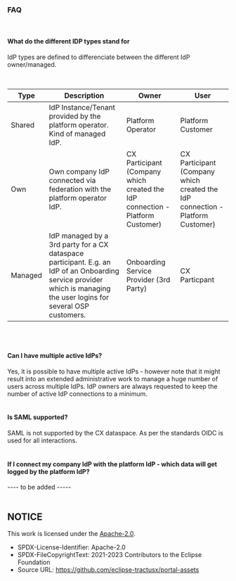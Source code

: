 ### FAQ
<br>

#### What do the different IDP types stand for
IdP types are defined to differenciate between the different IdP owner/managed.

<br>

| Type    | Description                                                                                                                                                           | Owner                                                                         | User                                                                          |
|---------|-----------------------------------------------------------------------------------------------------------------------------------------------------------------------|-------------------------------------------------------------------------------|-------------------------------------------------------------------------------|
| Shared  | IdP Instance/Tenant provided by the platform operator.  Kind of managed IdP.                                                                                          | Platform Operator                                                             | Platform Customer                                                             |
| Own     | Own company IdP connected via federation with the  platform operator IdP.                                                                                             | CX Participant (Company which created the IdP connection - Platform Customer) | CX Participant (Company which created the IdP connection - Platform Customer) |
| Managed | IdP managed by a 3rd party for a CX dataspace participant. E.g. an IdP of an Onboarding service provider which is managing the user logins for several OSP customers. | Onboarding Service Provider (3rd Party)                                       | CX Particpant                                                                 |

<br>
<br>

#### Can I have multiple active IdPs?
Yes, it is possible to have multiple active IdPs - however note that it might result into an extended administrative work to manage a huge number of users across multiple IdPs. IdP owners are always requested to keep the number of active IdP connections to a minimum.
<br>
<br>

#### Is SAML supported?
SAML is not supported by the CX dataspace. As per the standards OIDC is used for all interactions.
<br>
<br>

#### If I connect my company IdP with the platform IdP - which data will get logged by the platform IdP?
---- to be added -----
<br>
<br>

## NOTICE

This work is licensed under the [Apache-2.0](https://www.apache.org/licenses/LICENSE-2.0).

- SPDX-License-Identifier: Apache-2.0
- SPDX-FileCopyrightText: 2021-2023 Contributors to the Eclipse Foundation
- Source URL: https://github.com/eclipse-tractusx/portal-assets
